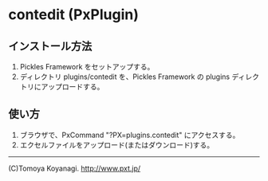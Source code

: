 
# contedit (PxPlugin)


## インストール方法

1. Pickles Framework をセットアップする。
2. ディレクトリ plugins/contedit を、Pickles Framework の plugins ディレクトリにアップロードする。


## 使い方

1. ブラウザで、PxCommand "?PX=plugins.contedit" にアクセスする。
2. エクセルファイルをアップロード(またはダウンロード)する。


------
(C)Tomoya Koyanagi.
http://www.pxt.jp/

